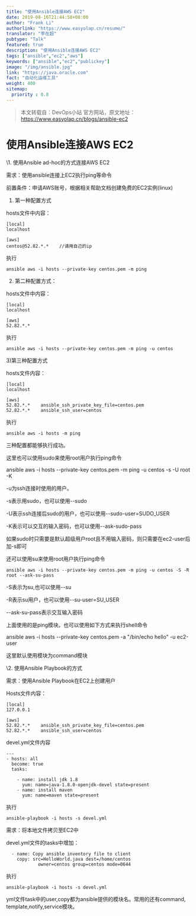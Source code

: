```yaml
---
title: "使用Ansible连接AWS EC2"
date: 2019-08-16T21:44:58+08:00
author: "Frank Li"
authorlink: "https://www.easyolap.cn/resume/"
translator: "李在超"
pubtype: "Talk"
featured: true
description: "使用Ansible连接AWS EC2"
tags: ["ansible","ec2","aws"]
keywords: ["ansible","ec2","publickey"]
image: "/img/ansible.jpg"
link: "https://java.oracle.com"
fact: "自动化运维工具"
weight: 400
sitemap:
  priority : 0.8
---
```


> 本文转载自：DevOps小站 官方网站，原文地址：https://www.easyolap.cn/blogs/ansible-ec2

# 使用Ansible连接AWS EC2

 

\1. 使用Ansible ad-hoc的方式连接AWS EC2

需求：使用ansible连接上EC2执行ping等命令

前置条件：申请AWS账号，根据相关帮助文档创建免费的EC2实例(linux)

1) 第一种配置方式

hosts文件中内容：

```
[local]
localhost

[aws]
centos@52.82.*.*    //请用自己的ip
```

执行

```
ansible aws -i hosts --private-key centos.pem -m ping
```

2) 第二种配置方式：

hosts文件中内容：

```
[local]
localhost

[aws]
52.82.*.*
```

执行

```
ansible aws -i hosts --private-key centos.pem -m ping -u centos
```

3)第三种配置方式

hosts文件内容：

```
[local]
localhost

[aws]
52.82.*.*    ansible_ssh_private_key_file=centos.pem
52.82.*.*    ansible_ssh_user=centos
```

执行
```
ansible aws -i hosts -m ping
```

三种配置都能够执行成功。

这里也可以使用sudo来使用root用户执行ping命令

ansible aws -i hosts --private-key centos.pem -m ping -u centos -s -U root -K



-u为ssh连接时使用的用户。

-s表示用sudo，也可以使用--sudo

-U表示ssh连接后sudo的用户，也可以使用--sudo-user=SUDO_USER

-K表示可以交互的输入密码，也可以使用--ask-sudo-pass

如果sudo时只需要是默认超级用户root且不用输入密码，则只需要在ec2-user后加-s即可



还可以使用su来使用root用户执行ping命令
```
ansible aws -i hosts --private-key centos.pem -m ping -u centos -S -R root --ask-su-pass
```

-S表示为su,也可以使用--su



-R表示su用户，也可以使用--su-user=SU_USER

--ask-su-pass表示交互输入密码



上面使用的是ping模块。也可以使用如下方式来执行shell命令

ansible aws -i hosts --private-key centos.pem -a "/bin/echo hello" -u ec2-user

这里默认使用模块为command模块



\2. 使用Ansible Playbook的方式

需求：使用Ansible Playbook在EC2上创建用户

Hosts文件内容：
```
[local]
127.0.0.1

[aws]
52.82.*.*    ansible_ssh_private_key_file=centos.pem
52.82.*.*    ansible_ssh_user=centos
```
devel.yml文件内容
```
---
- hosts: all
  become: true
  tasks:

    - name: install jdk 1.8
      yum: name=java-1.8.0-openjdk-devel state=present
    - name: install maven
      yum: name=maven state=present

```

执行
```
ansible-playbook -i hosts -s devel.yml
```

需求：将本地文件拷贝至EC2中

devel.yml文件的tasks中增加：
```
  - name: Copy ansible inventory file to client
    copy: src=HelloWorld.java dest=/home/centos
            owner=centos group=centos mode=0644
```

执行

```
ansible-playbook -i hosts -s devel.yml
```

yml文件task中的user,copy都为ansible提供的模块名。常用的还有command, template,notify,service模块。